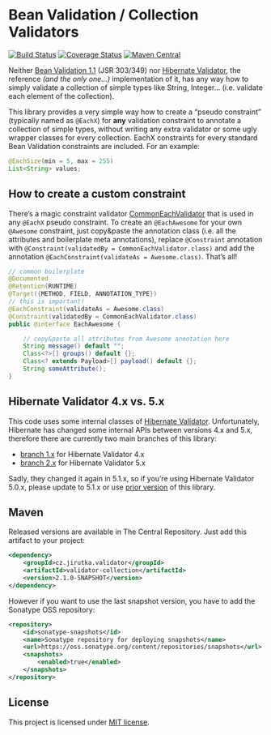 Bean Validation / Collection Validators
=======================================
[![Build Status](https://travis-ci.org/jirutka/validator-collection.svg?branch=2.x)](https://travis-ci.org/jirutka/validator-collection)
[![Coverage Status](https://coveralls.io/repos/jirutka/validator-collection/badge.png?branch=2.x)](https://coveralls.io/r/jirutka/validator-collection?branch=2.x)
[![Maven Central](https://maven-badges.herokuapp.com/maven-central/cz.jirutka.validator/validator-collection/badge.svg)](https://maven-badges.herokuapp.com/maven-central/cz.jirutka.validator/validator-collection)

Neither [Bean Validation 1.1][JSR-349] (JSR 303/349) nor [Hibernate Validator], the reference _(and the only one…)_
implementation of it, has any way how to simply validate a collection of simple types like String, Integer… (i.e.
validate each element of the collection).

This library provides a very simple way how to create a “pseudo constraint” (typically named as `@EachX`) for **any**
validation constraint to annotate a collection of simple types, without writing any extra validator or some ugly
wrapper classes for every collection. EachX constraints for every standard Bean Validation constraints are included.
For an example:

```java
@EachSize(min = 5, max = 255)
List<String> values;
```

How to create a custom constraint
---------------------------------

There’s a magic constraint validator [CommonEachValidator] that is used in any `@EachX` pseudo constraint. To create an
`@EachAwesome` for your own `@Awesome` constraint, just copy&paste the annotation class (i.e. all the attributes and
boilerplate meta annotations), replace `@Constraint` annotation with
`@Constraint(validatedBy = CommonEachValidator.class)` and add the annotation
`@EachConstraint(validateAs = Awesome.class)`. That’s all!

```java
// common boilerplate
@Documented
@Retention(RUNTIME)
@Target({METHOD, FIELD, ANNOTATION_TYPE})
// this is important!
@EachConstraint(validateAs = Awesome.class)
@Constraint(validatedBy = CommonEachValidator.class)
public @interface EachAwesome {

    // copy&paste all attributes from Awesome annotation here
    String message() default "";
    Class<?>[] groups() default {};
    Class<? extends Payload>[] payload() default {};
    String someAttribute();
}
```


Hibernate Validator 4.x vs. 5.x
-------------------------------

This code uses some internal classes of [Hibernate Validator]. Unfortunately, Hibernate has changed some internal APIs
between versions 4.x and 5.x, therefore there are currently two main branches of this library:

*  [branch 1.x](https://github.com/jirutka/validator-collection/tree/1.x) for Hibernate Validator 4.x
*  [branch 2.x](https://github.com/jirutka/validator-collection/tree/2.x) for Hibernate Validator 5.x

Sadly, they changed it again in 5.1.x, so if you’re using Hibernate Validator 5.0.x, please update to 5.1.x or use
[prior version](https://github.com/jirutka/validator-collection/tree/v2.0.2) of this library.


Maven
-----

Released versions are available in The Central Repository. Just add this artifact to your project:

```xml
<dependency>
    <groupId>cz.jirutka.validator</groupId>
    <artifactId>validator-collection</artifactId>
    <version>2.1.0-SNAPSHOT</version>
</dependency>
```

However if you want to use the last snapshot version, you have to add the Sonatype OSS repository:

```xml
<repository>
    <id>sonatype-snapshots</id>
    <name>Sonatype repository for deploying snapshots</name>
    <url>https://oss.sonatype.org/content/repositories/snapshots</url>
    <snapshots>
        <enabled>true</enabled>
    </snapshots>
</repository>
```


License
-------

This project is licensed under [MIT license](http://opensource.org/licenses/MIT).

[JSR-349]: http://beanvalidation.org/1.1/spec/
[Hibernate Validator]: http://hibernate.org/validator/
[CommonEachValidator]: src/main/java/cz/jirutka/validator/collection/CommonEachValidator.java
